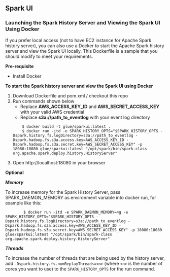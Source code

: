 ## Spark UI

### Launching the Spark History Server and Viewing the Spark UI Using Docker

If you prefer local access (not to have EC2 instance for Apache Spark history server), you can also use a Docker to start the Apache Spark history server and view the Spark UI locally. This Dockerfile is a sample that you should modify to meet your requirements. 

**Pre-requisite**
- Install Docker

**To start the Spark history server and view the Spark UI using Docker**

1. Download Dockerfile and pom.xml / checkout this repo
2. Run commands shown below
    - Replace **AWS_ACCESS_KEY_ID** and **AWS_SECRET_ACCESS_KEY** with your valid AWS credential
    - Replace **s3a://path_to_eventlog** with your event log directory
    ``` 
        $ docker build -t glue/sparkui:latest . 
        $ docker run -itd -e SPARK_HISTORY_OPTS="$SPARK_HISTORY_OPTS -Dspark.history.fs.logDirectory=s3a://path_to_eventlog -Dspark.hadoop.fs.s3a.access.key=AWS_ACCESS_KEY_ID -Dspark.hadoop.fs.s3a.secret.key=AWS_SECRET_ACCESS_KEY" -p 18080:18080 glue/sparkui:latest "/opt/spark/bin/spark-class org.apache.spark.deploy.history.HistoryServer"
    ```
3. Open http://localhost:18080 in your browser

**Optional**

***Memory***

To increase memory for the Spark History Server, pass SPARK_DAEMON_MEMORY as environment variable into docker run, for example like this:
```
        $ docker run -itd -e SPARK_DAEMON_MEMORY=4g -e SPARK_HISTORY_OPTS="$SPARK_HISTORY_OPTS -Dspark.history.fs.logDirectory=s3a://path_to_eventlog -Dspark.hadoop.fs.s3a.access.key=AWS_ACCESS_KEY_ID -Dspark.hadoop.fs.s3a.secret.key=AWS_SECRET_ACCESS_KEY" -p 18080:18080 glue/sparkui:latest "/opt/spark/bin/spark-class org.apache.spark.deploy.history.HistoryServer"
```

***Threads***

To increase the number of threads that are being used by the history server, add `-Dspark.history.fs.numReplayThreads=<n>` (where `<n>` is the number of cores you want to use) to the `SPARK_HISTORY_OPTS` for the run command.
